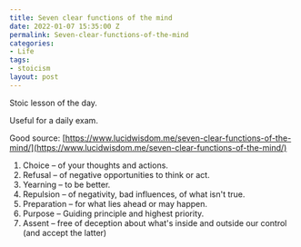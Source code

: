 ```yaml
---
title: Seven clear functions of the mind
date: 2022-01-07 15:35:00 Z
permalink: Seven-clear-functions-of-the-mind
categories:
- Life
tags:
- stoicism
layout: post
---
```


Stoic lesson of the day.

Useful for a daily exam.

Good source: [https://www.lucidwisdom.me/seven-clear-functions-of-the-mind/](https://www.lucidwisdom.me/seven-clear-functions-of-the-mind/)

1. Choice – of your thoughts and actions.
2. Refusal – of negative opportunities to think or act.
3. Yearning – to be better.
4. Repulsion – of negativity, bad influences, of what isn't true.
5. Preparation – for what lies ahead or may happen.
6. Purpose – Guiding principle and highest priority.
7. Assent – free of deception about what's inside and outside our control (and accept the latter)
